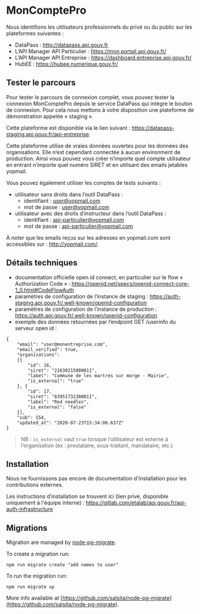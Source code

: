 # MonComptePro

Nous identifions les utilisateurs professionnels du privé ou du public sur les plateformes suivantes :
- DataPass : http://datapass.api.gouv.fr
- L’API Manager API Particulier : https://mon.portail.api.gouv.fr/
- L’API Manager API Entreprise : https://dashboard.entreprise.api.gouv.fr/
- HubEE : https://hubee.numerique.gouv.fr/

## Tester le parcours

Pour tester le parcours de connexion complet, vous pouvez tester la connexion MonComptePro depuis le service DataPass
qui intègre le bouton de connexion.
Pour cela nous mettons à votre disposition une plateforme de démonstration appelée « staging ».

Cette plateforme est disponible via le lien suivant : https://datapass-staging.api.gouv.fr/api-entreprise.

Cette plateforme utilise de vraies données ouvertes pour les données des organisations. Elle n’est cependant connectée à
aucun environment de production. Ainsi vous pouvez vous créer n’importe quel compte utilisateur en entrant n’importe
quel numéro SIRET et en utilisant des emails jetables yopmail.

Vous pouvez également utiliser les comptes de tests suivants :

- utilisateur sans droits dans l’outil DataPass :
    - identifiant : user@yopmail.com
    - mot de passe : user@yopmail.com
- utilisateur avec des droits d’instructeur dans l’outil DataPass :
    - identifiant : api-particulier@yopmail.com
    - mot de passe : api-particulier@yopmail.com

À noter que les emails reçus sur les adresses en yopmail.com sont accessibles sur : http://yopmail.com/.

## Détails techniques

- documentation officielle open id connect, en particulier sur le flow « Authorization Code » : https://openid.net/specs/openid-connect-core-1_0.html#CodeFlowAuth
- paramètres de configuration de l’instance de staging : https://auth-staging.api.gouv.fr/.well-known/openid-configuration
- paramètres de configuration de l’instance de production : https://auth.api.gouv.fr/.well-known/openid-configuration
- exemple des données retournées par l’endpoint GET /userinfo du serveur open id :

```
{
    "email": "user@monentreprise.com",
    "email_verified": true,
    "organizations":
    [{
        "id": 16,
        "siret": "21630215800011",
        "label": "Commune de les martres sur morge - Mairie",
        "is_external": "true"
    }, {
        "id": 17,
        "siret": "83951732300011",
        "label": "Red needles",
        "is_external": "false"
    }],
    "sub": 154,
    "updated_at": "2020-07-23T15:34:06.637Z"
}
```

> NB : `is_external` vaut `true` lorsque l’utilisateur est externe à l’organisation (ex : prestataire, sous-traitant, mandataire, etc.)

## Installation

Nous ne fournissons pas encore de documentation d'installation pour les contributions externes.

Les instructions d’installation se trouvent ici (lien privé, disponible uniquement à l'équipe interne) : https://gitlab.com/etalab/api.gouv.fr/api-auth-infrastructure

## Migrations

Migration are managed by [node-pg-migrate](https://www.npmjs.com/package/node-pg-migrate).

To create a migration run:

```
npm run migrate create "add names to user"
```

To run the migration run:

```
npm run migrate up
```

More info available at [https://github.com/salsita/node-pg-migrate](https://github.com/salsita/node-pg-migrate).
